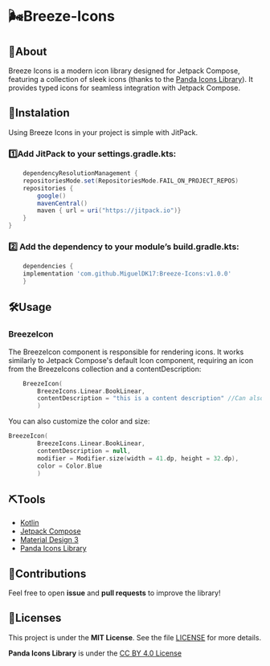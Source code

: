 # 🌬️Breeze-Icons

## 📕About
Breeze Icons is a modern icon library designed for Jetpack Compose, featuring a collection of sleek icons (thanks to the [Panda Icons Library](https://www.figma.com/community/file/1331872221749358492/panda-icons-library)). It provides typed icons for seamless integration with Jetpack Compose.

## 🔧Instalation

Using Breeze Icons in your project is simple with JitPack.

### 1️⃣Add JitPack to your settings.gradle.kts:

```gradle
    dependencyResolutionManagement {
    repositoriesMode.set(RepositoriesMode.FAIL_ON_PROJECT_REPOS)
    repositories {
        google()
        mavenCentral()
        maven { url = uri("https://jitpack.io")}
    }
}
```
### 2️⃣ Add the dependency to your module’s build.gradle.kts:

```gradle
    dependencies {
    implementation 'com.github.MiguelDK17:Breeze-Icons:v1.0.0'
	}
```

## 🛠️Usage
### BreezeIcon
The BreezeIcon component is responsible for rendering icons. It works similarly to Jetpack Compose's default Icon component, requiring an icon from the BreezeIcons collection and a contentDescription:

```kotlin
    BreezeIcon(
        BreezeIcons.Linear.BookLinear,
        contentDescription = "this is a content description" //Can also be null
        )
```
You can also customize the color and size:
```kotlin
BreezeIcon(
        BreezeIcons.Linear.BookLinear,
        contentDescription = null,
        modifier = Modifier.size(width = 41.dp, height = 32.dp),
        color = Color.Blue
        )
```




## ⛏️Tools

- [Kotlin](https://kotlinlang.org/docs/home.html)
- [Jetpack Compose](https://developer.android.com/compose)
- [Material Design 3](https://m3.material.io/)
- [Panda Icons Library](https://www.figma.com/community/file/1331872221749358492/panda-icons-library)

## 🤝Contributions
Feel free to open **issue** and **pull requests** to improve the library!


## 📜Licenses
This project is under the **MIT License**. See the file [LICENSE](https://github.com/MiguelDK17/Breeze-Icons/blob/master/LICENSE) for more details.

**Panda Icons Library** is under the [CC BY 4.0 License](https://creativecommons.org/licenses/by/4.0/)



